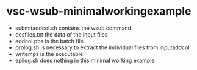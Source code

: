 # vsc-wsub-minimalworkingexample

* submitaddcol.sh contains the wsub command
* desfiles.txt the data of the input files
* addcol.pbs is the batch file
* prolog.sh is necessary to extract the individual files from inputaddcol
* writemps is the executable
* epilog.sh does nothing in this minimal working example


